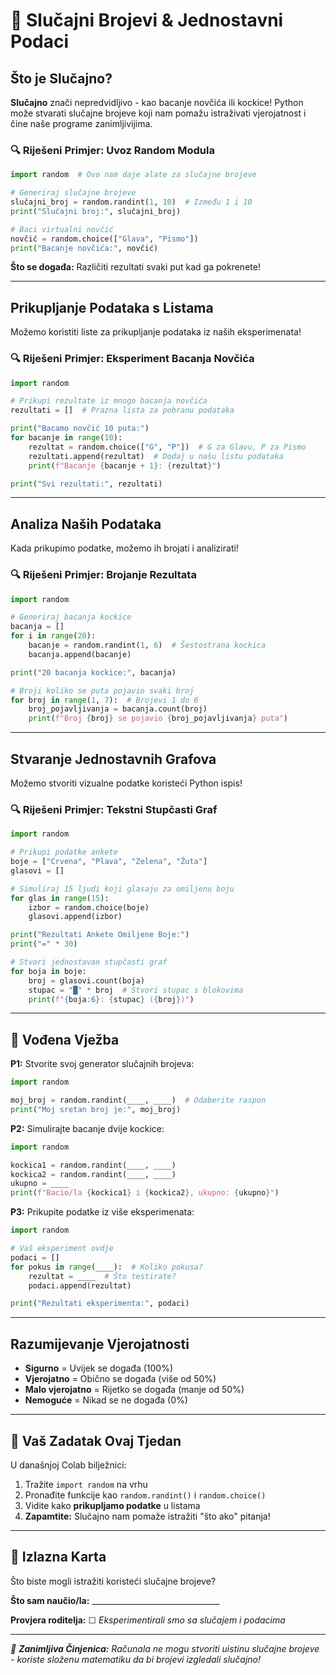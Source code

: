 # 🐍 Slučajni Brojevi & Jednostavni Podaci

## Što je Slučajno?
**Slučajno** znači nepredvidljivo - kao bacanje novčića ili kockice! Python može stvarati slučajne brojeve koji nam pomažu istraživati vjerojatnost i čine naše programe zanimljivijima.

### 🔍 Riješeni Primjer: Uvoz Random Modula

```python
import random  # Ovo nam daje alate za slučajne brojeve

# Generiraj slučajne brojeve
slučajni_broj = random.randint(1, 10)  # Između 1 i 10
print("Slučajni broj:", slučajni_broj)

# Baci virtualni novčić
novčić = random.choice(["Glava", "Pismo"])
print("Bacanje novčića:", novčić)
```

**Što se događa:** Različiti rezultati svaki put kad ga pokrenete!

---

## Prikupljanje Podataka s Listama
Možemo koristiti liste za prikupljanje podataka iz naših eksperimenata!

### 🔍 Riješeni Primjer: Eksperiment Bacanja Novčića

```python
import random

# Prikupi rezultate iz mnogo bacanja novčića
rezultati = []  # Prazna lista za pohranu podataka

print("Bacamo novčić 10 puta:")
for bacanje in range(10):
    rezultat = random.choice(["G", "P"])  # G za Glavu, P za Pismo
    rezultati.append(rezultat)  # Dodaj u našu listu podataka
    print(f"Bacanje {bacanje + 1}: {rezultat}")

print("Svi rezultati:", rezultati)
```

---

## Analiza Naših Podataka
Kada prikupimo podatke, možemo ih brojati i analizirati!

### 🔍 Riješeni Primjer: Brojanje Rezultata

```python
import random

# Generiraj bacanja kockice
bacanja = []
for i in range(20):
    bacanje = random.randint(1, 6)  # Šestostrana kockica
    bacanja.append(bacanje)

print("20 bacanja kockice:", bacanja)

# Broji koliko se puta pojavio svaki broj
for broj in range(1, 7):  # Brojevi 1 do 6
    broj_pojavljivanja = bacanja.count(broj)
    print(f"Broj {broj} se pojavio {broj_pojavljivanja} puta")
```

---

## Stvaranje Jednostavnih Grafova
Možemo stvoriti vizualne podatke koristeći Python ispis!

### 🔍 Riješeni Primjer: Tekstni Stupčasti Graf

```python
import random

# Prikupi podatke ankete
boje = ["Crvena", "Plava", "Zelena", "Žuta"]
glasovi = []

# Simuliraj 15 ljudi koji glasaju za omiljenu boju
for glas in range(15):
    izbor = random.choice(boje)
    glasovi.append(izbor)

print("Rezultati Ankete Omiljene Boje:")
print("=" * 30)

# Stvori jednostavan stupčasti graf
for boja in boje:
    broj = glasovi.count(boja)
    stupac = "█" * broj  # Stvori stupac s blokovima
    print(f"{boja:6}: {stupac} ({broj})")
```

---

## 📝 Vođena Vježba

**P1:** Stvorite svoj generator slučajnih brojeva:
```python
import random

moj_broj = random.randint(____, ____)  # Odaberite raspon
print("Moj sretan broj je:", moj_broj)
```

**P2:** Simulirajte bacanje dvije kockice:
```python
import random

kockica1 = random.randint(____, ____)
kockica2 = random.randint(____, ____)
ukupno = ____
print(f"Bacio/la {kockica1} i {kockica2}, ukupno: {ukupno}")
```

**P3:** Prikupite podatke iz više eksperimenata:
```python
import random

# Vaš eksperiment ovdje
podaci = []
for pokus in range(____):  # Koliko pokusa?
    rezultat = ____  # Što testirate?
    podaci.append(rezultat)

print("Rezultati eksperimenta:", podaci)
```

---

## Razumijevanje Vjerojatnosti
- **Sigurno** = Uvijek se događa (100%)
- **Vjerojatno** = Obično se događa (više od 50%)
- **Malo vjerojatno** = Rijetko se događa (manje od 50%)
- **Nemoguće** = Nikad se ne događa (0%)

---

## 🚀 Vaš Zadatak Ovaj Tjedan
U današnjoj Colab bilježnici:
1. Tražite `import random` na vrhu
2. Pronađite funkcije kao `random.randint()` i `random.choice()`
3. Vidite kako **prikupljamo podatke** u listama
4. **Zapamtite:** Slučajno nam pomaže istražiti "što ako" pitanja!

---

## 🎯 Izlazna Karta
Što biste mogli istražiti koristeći slučajne brojeve?

**Što sam naučio/la:** ________________________________

**Provjera roditelja:** ☐ *Eksperimentirali smo sa slučajem i podacima*

---

*🎲 **Zanimljiva Činjenica:** Računala ne mogu stvoriti uistinu slučajne brojeve - koriste složenu matematiku da bi brojevi izgledali slučajno!*